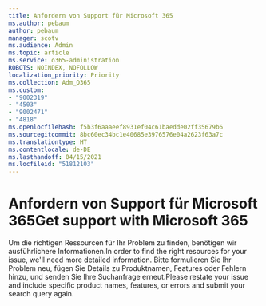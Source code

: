 ```yaml
---
title: Anfordern von Support für Microsoft 365
ms.author: pebaum
author: pebaum
manager: scotv
ms.audience: Admin
ms.topic: article
ms.service: o365-administration
ROBOTS: NOINDEX, NOFOLLOW
localization_priority: Priority
ms.collection: Adm_O365
ms.custom:
- "9002319"
- "4503"
- "9002471"
- "4818"
ms.openlocfilehash: f5b3f6aaaeef8931ef04c61baedde02ff35679b6
ms.sourcegitcommit: 8bc60ec34bc1e40685e3976576e04a2623f63a7c
ms.translationtype: HT
ms.contentlocale: de-DE
ms.lasthandoff: 04/15/2021
ms.locfileid: "51812103"
---
```

# <a name="get-support-with-microsoft-365"></a><span data-ttu-id="6eefb-102">Anfordern von Support für Microsoft 365</span><span class="sxs-lookup"><span data-stu-id="6eefb-102">Get support with Microsoft 365</span></span>

<span data-ttu-id="6eefb-103">Um die richtigen Ressourcen für Ihr Problem zu finden, benötigen wir ausführlichere Informationen.</span><span class="sxs-lookup"><span data-stu-id="6eefb-103">In order to find the right resources for your issue, we'll need more detailed information.</span></span> <span data-ttu-id="6eefb-104">Bitte formulieren Sie Ihr Problem neu, fügen Sie Details zu Produktnamen, Features oder Fehlern hinzu, und senden Sie Ihre Suchanfrage erneut.</span><span class="sxs-lookup"><span data-stu-id="6eefb-104">Please restate your issue and include specific product names, features, or errors and submit your search query again.</span></span>
